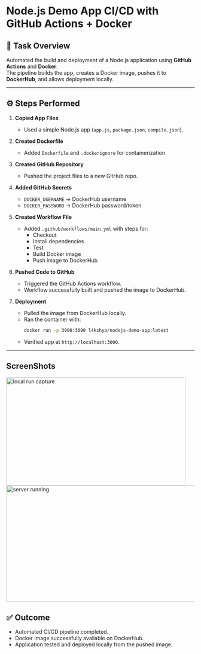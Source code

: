 # Node.js Demo App CI/CD with GitHub Actions + Docker

## 📌 Task Overview  
Automated the build and deployment of a Node.js application using **GitHub Actions** and **Docker**.  
The pipeline builds the app, creates a Docker image, pushes it to **DockerHub**, and allows deployment locally.  

---

## ⚙️ Steps Performed  

1. **Copied App Files**  
   - Used a simple Node.js app (`app.js`, `package.json`, `compile.json`).  

2. **Created Dockerfile**  
   - Added `Dockerfile` and `.dockerignore` for containerization.  

3. **Created GitHub Repository**  
   - Pushed the project files to a new GitHub repo.  

4. **Added GitHub Secrets**  
   - `DOCKER_USERNAME` → DockerHub username  
   - `DOCKER_PASSWORD` → DockerHub password/token  

5. **Created Workflow File**  
   - Added `.github/workflows/main.yml` with steps for:  
     - Checkout  
     - Install dependencies  
     - Test  
     - Build Docker image  
     - Push image to DockerHub  

6. **Pushed Code to GitHub**  
   - Triggered the GitHub Actions workflow.  
   - Workflow successfully built and pushed the image to DockerHub.  

7. **Deployment**  
   - Pulled the image from DockerHub locally.  
   - Ran the container with:  
     ```bash
     docker run -p 3000:3000 l4kshya/nodejs-demo-app:latest
     ```
   - Verified app at `http://localhost:3000`.

---

## ScreenShots

<img width="479" height="289" alt="local run capture" src="https://github.com/user-attachments/assets/cbd40a08-bb96-4ad4-82d4-6886d18f6f3e" />
<img width="707" height="312" alt="server running" src="https://github.com/user-attachments/assets/c69fa5ea-cc8e-441e-b391-3c7143fd14d4" />


## ✅ Outcome  
- Automated CI/CD pipeline completed.  
- Docker image successfully available on DockerHub.  
- Application tested and deployed locally from the pushed image.  

